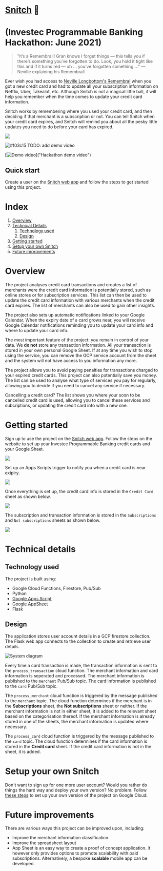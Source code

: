 # [Snitch](https://hackathon-202106.ue.r.appspot.com/) :speech_balloon: 
# (Investec Programmable Banking Hackathon: June 2021)

> "It’s a Remembrall! Gran knows I forget things — this tells you if there’s something you’ve forgotten to do. Look, you hold it tight like this and if it turns red — oh ... you’ve forgotten something ..."
— Neville explaining his Remembrall


Ever wish you had access to [Neville Longbottom's Remembral](https://harrypotter.fandom.com/wiki/Remembrall) when you got a new credit card and had to update all your subscription information on Netflix, Uber, Takealot, etc. Although Snitch is not a magical little ball, it will help you remember when the time comes to update your credit card information.

Snitch works by remembering where you used your credit card, and then deciding if that merchant is a subscription or not. You can tell Snitch when your credit card expires, and Snitch will remind you about all the pesky little updates you need to do before your card has expired. 


![](docs/app_overview.gif)


![#f03c15](https://via.placeholder.com/15/f03c15/000000?text=+) TODO: add demo video

[![Demo video](hdocs/demo.png)]("Hackathon demo video")


## Quick start
Create a user on the [Snitch web app](https://hackathon-202106.ue.r.appspot.com/) and follow the steps to get started using this project.


# Index
1. [Overview](#overview)
1. [Technical Details](#technical-details)
    1. [Technology used](#technology-used)
    1. [Design](#design)
1. [Getting started](#getting-started)
1. [Setup your own Snitch](#setup-your-own-snitch)
1. [Future improvements](#future-improvements)


# Overview
The project analyses credit card transactions and creates a list of merchants were the credit card information is potentially stored, such as online stores or for subscription services. This list can then be used to update the credit card information with various merchants when the credit card expires. The list of merchants can also be used to gain other insights.

The project also sets up automatic notifications linked to your Google Calendar. When the expiry date of a card grows near, you will receive Google Calendar notifications reminding you to update your card info and where to update your card info.

The most important feature of the project: you remain in control of your data. We **do not** store any transaction information. All your transaction is stored in your own personal Google Sheet. If at any time you wish to stop using the service, you can remove the GCP service account from the sheet and the system will not have access to you information any more.

The project allows you to avoid paying penalties for transactions charged to your expired credit cards. This project can also potentially save you money. The list can be used to analyse what type of services you pay for regularly, allowing you to decide if you need to cancel any service if necessary. 

Cancelling a credit card? The list shows you where your soon to be cancelled credit card is used, allowing you to cancel these services and subcriptions, or updating the credit card info with a new one.


# Getting started
Sign up to use the project on the [Snitch web app](https://hackathon-202106.ue.r.appspot.com/). Follow the steps on the website to set up your Investec Programmable Banking credit cards and your Google Sheet.

![](docs/user_signup.gif)

Set up an Apps Scripts trigger to notify you when a credit card is near exipiry.

![](docs/appsscript_trigger.gif)

Once everything is set up, the credit card info is stored in the `Credit Card` sheet as shown below.

![](docs/new_card_with_expiry_date_sheets.gif)

The subscription and transaction information is stored in the `Subscriptions` and `Not subscriptions` sheets as shown below.

![](docs/new_subscription_sheets.gif)


# Technical details
## Technology used
The project is built using:
- Google Cloud Functions, Firestore, Pub/Sub
- Python
- [Google Apps Script](https://developers.google.com/apps-script)
- [Google AppSheet](https://www.appsheet.com/)
- Flask

## Design
The application stores user account details in a GCP firestore collection. The Flask web app connects to the collection to create and retrieve user details.

![System diagram](docs/snitch.png)

Every time a card transaction is made, the transaction information is sent to the `process_transaction` cloud function. The merchant information and card information is seperated and processed. The merchant information is published to the `merchant` Pub/Sub topic. The card information is published to the `card` Pub/Sub topic.

The `process_merchant` cloud function is triggered by the message published to the `merchant` topic. The cloud function determines if the merchant is in the **Subscriptions** sheet, the **Not subscriptions** sheet or neither. If the merchant information is not in either sheet, it is added to the relevant sheet based on the categorisation thereof. If the merchant information is already stored in one of the sheets, the merchant information is updated where necessary.

The `process_card` cloud function is triggered by the message published to the `card` topic. The cloud function determines if the card information is stored in the **Credit card** sheet. If the credit card information is not in the sheet, it is added.


# Setup your own Snitch
Don't want to sign up for one more user account? Would you rather do things the hard way and deploy your own version? No problem. Follow [these steps](docs/SETUP.md#follow-these-steps-to-deploy-your-own-snitch) to set up your own version of the project on Google Cloud.


# Future improvements
There are various ways this project can be improved upon, including:
- Improve the merchant information classification
- Improve the spreadsheet layout
- App Sheet is an easy way to create a proof of concept application. It however only provides options to promote scalability with paid subscriptions. Alternatively, a bespoke **scalable** mobile app can be developed.
